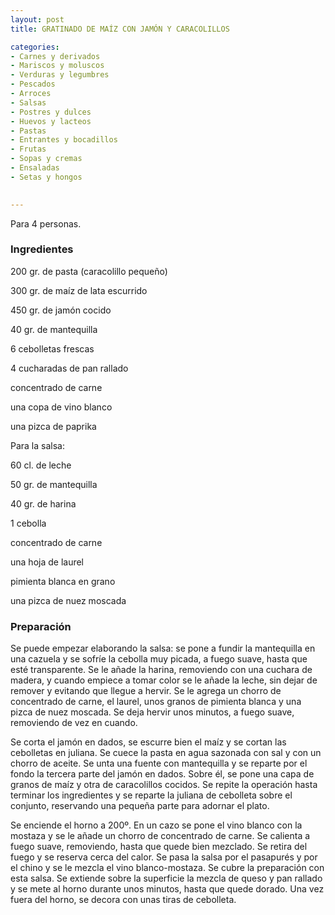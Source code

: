 ```yaml
---
layout: post
title: GRATINADO DE MAÍZ CON JAMÓN Y CARACOLILLOS

categories:
- Carnes y derivados
- Mariscos y moluscos
- Verduras y legumbres
- Pescados
- Arroces
- Salsas
- Postres y dulces
- Huevos y lacteos
- Pastas
- Entrantes y bocadillos
- Frutas
- Sopas y cremas
- Ensaladas
- Setas y hongos
 

---
```


Para 4 personas.

<h3>Ingredientes</h3>

200 gr. de pasta (caracolillo pequeño)

300 gr. de maíz de lata escurrido

450 gr. de jamón cocido

40 gr. de mantequilla

6 cebolletas frescas

4 cucharadas de pan rallado

concentrado de carne

una copa de vino blanco

una pizca de paprika

Para la salsa:

60 cl. de leche

50 gr. de mantequilla

40 gr. de harina

1 cebolla

concentrado de carne

una hoja de laurel

pimienta blanca en grano

una pizca de nuez moscada

<h3>Preparación</h3>

Se puede empezar elaborando la salsa: se pone a fundir la mantequilla en una cazuela y se sofríe la cebolla muy picada, a fuego suave, hasta que esté transparente. Se le añade la harina, removiendo con una cuchara de madera, y cuando empiece a tomar color se le añade la leche, sin dejar de remover y evitando que llegue a hervir. Se le agrega un chorro de concentrado de carne, el laurel, unos granos de pimienta blanca y una pizca de nuez moscada. Se deja hervir unos minutos, a fuego suave, removiendo de vez en cuando.

Se corta el jamón en dados, se escurre bien el maíz y se cortan las cebolletas en juliana. Se cuece la pasta en agua sazonada con sal y con un chorro de aceite. Se unta una fuente con mantequilla y se reparte por el fondo la tercera parte del jamón en dados. Sobre él, se pone una capa de granos de maíz y otra de caracolillos cocidos. Se repite la operación hasta terminar los ingredientes y se reparte la juliana de cebolleta sobre el conjunto, reservando una pequeña parte para adornar el plato.

Se enciende el horno a 200&ordm;. En un cazo se pone el vino blanco con la mostaza y se le añade un chorro de concentrado de carne. Se calienta a fuego suave, removiendo, hasta que quede bien mezclado. Se retira del fuego y se reserva cerca del calor. Se pasa la salsa por el pasapurés y por el chino y se le mezcla el vino blanco-mostaza. Se cubre la preparación con esta salsa. Se extiende sobre la superficie la mezcla de queso y pan rallado y se mete al horno durante unos minutos, hasta que quede dorado. Una vez fuera del horno, se decora con unas tiras de cebolleta.

